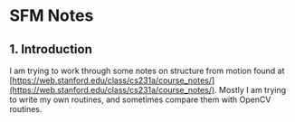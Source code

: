 # SFM Notes 

## 1. Introduction
I am trying to work through some notes on structure from motion found at [https://web.stanford.edu/class/cs231a/course_notes/](https://web.stanford.edu/class/cs231a/course_notes/). Mostly I am trying to write my own routines, and sometimes compare them with OpenCV routines.
